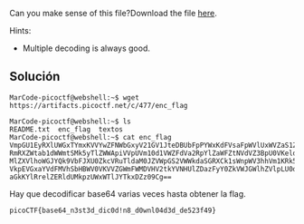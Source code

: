 Can you make sense of this file?Download the file [here](https://artifacts.picoctf.net/c/477/enc_flag).

Hints:
- Multiple decoding is always good.

## Solución
```
MarCode-picoctf@webshell:~$ wget https://artifacts.picoctf.net/c/477/enc_flag

MarCode-picoctf@webshell:~$ ls
README.txt  enc_flag  textos
MarCode-picoctf@webshell:~$ cat enc_flag 
VmpGU1EyRXlUWGxTYmxKVVYwZFNWbGxyV21GV1JteDBUbFpPYWxKdFVsaFpWVlUxWVZaS1ZWWnVh
RmRXZWtab1dWWmtSMk5yTlZWWApiVVpUVm10d1VWZFdVa2RpYlZaWFZtNVdVZ3BpU0VKeldWUkNk
MlZXVlhoWGJYQk9VbFJXU0ZkcVRuTldaM0JZVWpGS2VWWkdaSGRXCk1sWnpWV3hhVm1KRk5XOVVW
VkpEVGxaYVdFMVhSbHBWV0VKVVZGWmFWMDVHV2tkYVNHUlZDazFyY0ZkVWJGWlhZVlpLU0dWRlZs
aGkKYlRrelZERldUMkpzUWxWTlJYTkxDZz09Cg==
```
Hay que decodificar base64 varias veces hasta obtener la flag.

`picoCTF{base64_n3st3d_dic0d!n8_d0wnl04d3d_de523f49}`